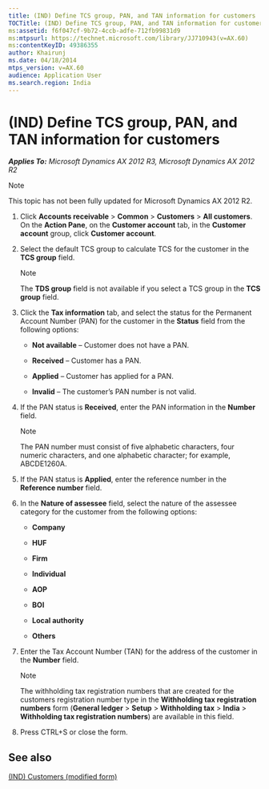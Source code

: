 ```yaml
---
title: (IND) Define TCS group, PAN, and TAN information for customers
TOCTitle: (IND) Define TCS group, PAN, and TAN information for customers
ms:assetid: f6f047cf-9b72-4ccb-adfe-712fb99831d9
ms:mtpsurl: https://technet.microsoft.com/library/JJ710943(v=AX.60)
ms:contentKeyID: 49386355
author: Khairunj
ms.date: 04/18/2014
mtps_version: v=AX.60
audience: Application User
ms.search.region: India
---
```


# (IND) Define TCS group, PAN, and TAN information for customers 


_**Applies To:** Microsoft Dynamics AX 2012 R3, Microsoft Dynamics AX 2012 R2_


> [!NOTE]
> <P>This topic has not been fully updated for Microsoft Dynamics AX 2012 R2.</P>



1.  Click **Accounts receivable** \> **Common** \> **Customers** \> **All customers**. On the **Action Pane**, on the **Customer account** tab, in the **Customer account** group, click **Customer account**.

2.  Select the default TCS group to calculate TCS for the customer in the **TCS group** field.
    

    > [!NOTE]
    > <P>The <STRONG>TDS group</STRONG> field is not available if you select a TCS group in the <STRONG>TCS group</STRONG> field.</P>



3.  Click the **Tax information** tab, and select the status for the Permanent Account Number (PAN) for the customer in the **Status** field from the following options:
    
      - **Not available** – Customer does not have a PAN.
    
      - **Received** – Customer has a PAN.
    
      - **Applied** – Customer has applied for a PAN.
    
      - **Invalid** – The customer’s PAN number is not valid.

4.  If the PAN status is **Received**, enter the PAN information in the **Number** field.
    

    > [!NOTE]
    > <P>The PAN number must consist of five alphabetic characters, four numeric characters, and one alphabetic character; for example, ABCDE1260A.</P>



5.  If the PAN status is **Applied**, enter the reference number in the **Reference number** field.

6.  In the **Nature of assessee** field, select the nature of the assessee category for the customer from the following options:
    
      - **Company**
    
      - **HUF**
    
      - **Firm**
    
      - **Individual**
    
      - **AOP**
    
      - **BOI**
    
      - **Local authority**
    
      - **Others**

7.  Enter the Tax Account Number (TAN) for the address of the customer in the **Number** field.
    

    > [!NOTE]
    > <P>The withholding tax registration numbers that are created for the customers registration number type in the <STRONG>Withholding tax registration numbers</STRONG> form (<STRONG>General ledger</STRONG> &gt; <STRONG>Setup</STRONG> &gt; <STRONG>Withholding tax</STRONG> &gt; <STRONG>India</STRONG> &gt; <STRONG>Withholding tax registration numbers</STRONG>) are available in this field.</P>



8.  Press CTRL+S or close the form.

## See also

[(IND) Customers (modified form)](https://technet.microsoft.com/library/jj678004\(v=ax.60\))

  


